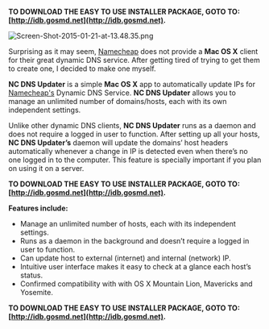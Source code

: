 **TO DOWNLOAD THE EASY TO USE INSTALLER PACKAGE, GOTO TO: [http://idb.gosmd.net](http://idb.gosmd.net).**

![Screen-Shot-2015-01-21-at-13.48.35.png](https://bitbucket.org/repo/zALnLk/images/3957910297-Screen-Shot-2015-01-21-at-13.48.35.png)

Surprising as it may seem, [Namecheap](http://www.namecheap.com) does not provide a **Mac OS X** client for their great dynamic DNS service. After getting tired of trying to get them to create one, I decided to make one myself.

**NC DNS Updater** is a simple **Mac OS X** app to automatically update IPs for [Namecheap's](http://www.namecheap.com) Dynamic DNS Service. **NC DNS Updater** allows you to manage an unlimited number of domains/hosts, each with its own independent settings.

Unlike other dynamic DNS clients, **NC DNS Updater** runs as a daemon and does not require a logged in user to function. After setting up all your hosts, **NC DNS Updater’s** daemon will update the domains’ host headers automatically whenever a change in IP is detected even when there’s no one logged in to the computer. This feature is specially important if you plan on using it on a server.

**TO DOWNLOAD THE EASY TO USE INSTALLER PACKAGE, GOTO TO: [http://idb.gosmd.net](http://idb.gosmd.net).**

**Features include:**

* Manage an unlimited number of hosts, each with its independent settings.
* Runs as a daemon in the background and doesn’t require a logged in user to function.
* Can update host to external (internet) and internal (network) IP.
* Intuitive user interface makes it easy to check at a glance each host’s status.
* Confirmed compatibility with with OS X Mountain Lion, Mavericks and Yosemite.

**TO DOWNLOAD THE EASY TO USE INSTALLER PACKAGE, GOTO TO: [http://idb.gosmd.net](http://idb.gosmd.net).**
